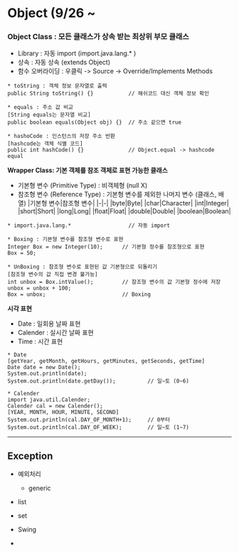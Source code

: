 # Object (9/26 ~ 

### Object Class : 모든 클래스가 상속 받는 최상위 부모 클래스
* Library : 자동 import (import.java.lang.* )
* 상속 : 자동 상속 (extends Object)
* 함수 오버라이딩 : 우클릭 -> Source -> Override/Implements Methods

```
* toString : 객체 정보 문자열로 출력
public String toString() {}           // 해쉬코드 대신 객체 정보 확인

* equals : 주소 값 비교
[String equals는 문자열 비교]
public boolean equals(Object obj) {}  // 주소 같으면 true

* hashoCode : 인스턴스의 저장 주소 반환
[hashcode는 객체 식별 코드]
public int hashCode() {}              // Object.equal -> hashcode equal
```

**Wrapper Class: 기본 객체를 참조 객체로 표현 가능한 클래스**
* 기본형 변수 (Primitive Type) : 비객체형 (null X)
* 참조형 변수 (Reference Type) : 기본형 변수를 제외한 나머지 변수 (클래스, 배열)
|기본형 변수|참조형 변수|
|-|-|
|byte|Byte|
|char|Character|
|int|Integer|
|short|Short|
|long|Long|
|float|Float|
|double|Double|
|boolean|Boolean|

```
* import.java.lang.*                  // 자동 import

* Boxing : 기본형 변수를 참조형 변수로 표현
Integer Box = new Integer(10);      // 기본형 정수를 참조형으로 표현
Box = 50;

* UnBoxing : 참조형 변수로 표현된 값 기본형으로 되돌리기
[참조형 변수의 값 직접 변경 불가능]
int unbox = Box.intValue();         // 참조형 변수의 값 기본형 정수에 저장
unbox = unbox + 100;               
Box = unbox;                        // Boxing
```

**시각 표현**
* Date : 일회용 날짜 표현
* Calender : 실시간 날짜 표현
* Time : 시간 표현
```
* Date
[getYear, getMonth, getHours, getMinutes, getSeconds, getTime]
Date date = new Date();
System.out.println(date);
System.out.println(date.getDay());          // 일~토 (0~6)

* Calender
import java.util.Calender;
Calender cal = new Calender();
[YEAR, MONTH, HOUR, MINUTE, SECOND]
System.out.println(cal.DAY_OF_MONTH+1);     // 0부터
System.out.println(cal.DAY_OF_WEEK);        // 일~토 (1~7)
```

----------------------------------------------
## Exception
 * 예외처리
   * generic


* list
* set

* Swing
* 

